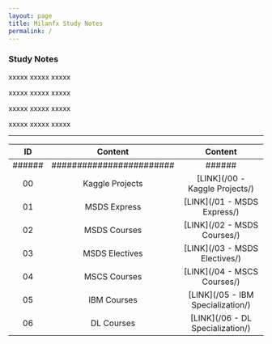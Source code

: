 ```yaml
---
layout: page
title: Milanfx Study Notes
permalink: /
---
```


### Study Notes

xxxxx xxxxx xxxxx

xxxxx xxxxx xxxxx

xxxxx xxxxx xxxxx

xxxxx xxxxx xxxxx

---

| ID   | Content | Content |
|:----:|:-------:|:-------:|
|######|########################|######|
| 00   | Kaggle Projects | [LINK](/00 - Kaggle Projects/)    |
| 01   | MSDS Express    | [LINK](/01 - MSDS Express/)       |
| 02   | MSDS Courses    | [LINK](/02 - MSDS Courses/)       |
| 03   | MSDS Electives  | [LINK](/03 - MSDS Electives/)     |
| 04   | MSCS Courses    | [LINK](/04 - MSCS Courses/)       |
| 05   | IBM Courses     | [LINK](/05 - IBM Specialization/) |
| 06   | DL Courses      | [LINK](/06 - DL Specialization/)  |


